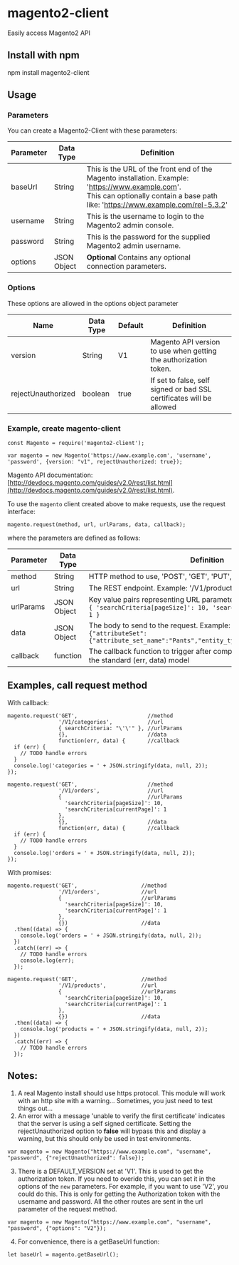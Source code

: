 # magento2-client
Easily access Magento2 API

## Install with npm

npm install magento2-client

## Usage

### Parameters

You can create a Magento2-Client with these parameters:

| Parameter     | Data Type   | Definition                                                                        |
| ------------- | ----------- | --------------------------------------------------------------------------------- |
| baseUrl       | String      | This is the URL of the front end of the Magento installation. Example: 'https://www.example.com'. <br/>This can optionally contain a base path like: 'https://www.example.com/rel-5.3.2' |
| username      | String      | This is the username to login to the Magento2 admin console.                      |
| password      | String      | This is the password for the supplied Magento2 admin username.                    |
| options       | JSON Object | **Optional** Contains any optional connection parameters.                         |

### Options

These options are allowed in the options object parameter

| Name               | Data Type | Default | Definition                                                           |
| ------------------ | --------- | ------- | -------------------------------------------------------------------- |
| version            | String    | V1      | Magento API version to use when getting the authorization token.     |
| rejectUnauthorized | boolean   | true    | If set to false, self signed or bad SSL certificates will be allowed |


### Example, create magento-client
```
const Magento = require('magento2-client');

var magento = new Magento('https://www.example.com', 'username', 'password', {version: "v1", rejectUnauthorized: true});
```

Magento API documentation:  [http://devdocs.magento.com/guides/v2.0/rest/list.html](http://devdocs.magento.com/guides/v2.0/rest/list.html).

To use the `magento` client created above to make requests, use the request interface:

```
magento.request(method, url, urlParams, data, callback);
```

where the parameters are defined as follows:

| Parameter | Data Type   | Definition                                                           |
| ----------| ----------- | -------------------------------------------------------------------- |
| method    | String      | HTTP method to use, 'POST', 'GET', 'PUT', 'DELETE'
| url       | String      | The REST endpoint. Example: '/V1/products'.
| urlParams | JSON Object | Key value pairs representing URL parameters. Example: <br/>   `{ 'searchCriteria[pageSize]': 10, 'searchCriteria[currentPage]': 1 }`
| data      | JSON Object | The body to send to the request. Example: <br/>   `{"attributeSet":{"attribute_set_name":"Pants","entity_type_id":4},"skeletonId":4}`
| callback  | function    | The callback function to trigger after completing the request.  Follows the standard (err, data) model

## Examples, call request method

With callback:
```
magento.request('GET',                      //method
                '/V1/categories',           //url
                { searchCriteria: "\'\'" }, //urlParams
                {},                         //data
                function(err, data) {       //callback
  if (err) {
    // TODO handle errors
  }
  console.log('categories = ' + JSON.stringify(data, null, 2));
});

magento.request('GET',                      //method
                '/V1/orders',               //url
                {                           //urlParams
                  'searchCriteria[pageSize]': 10,
                  'searchCriteria[currentPage]': 1 
                },
                {},                         //data
                function(err, data) {       //callback
  if (err) {
    // TODO handle errors
  }
  console.log('orders = ' + JSON.stringify(data, null, 2));
});
```

With promises:
```
magento.request('GET',                    //method
                '/V1/orders',             //url
                {                         //urlParams
                  'searchCriteria[pageSize]': 10,
                  'searchCriteria[currentPage]': 1 
                }, 
                {})                       //data
  .then((data) => { 
    console.log('orders = ' + JSON.stringify(data, null, 2));
  })
  .catch((err) => {
    // TODO handle errors
    console.log(err);
  });

magento.request('GET',                    //method
                '/V1/products',           //url
                {                         //urlParams
                  'searchCriteria[pageSize]': 10,
                  'searchCriteria[currentPage]': 1 
                }, 
                {})                       //data
  .then((data) => { 
    console.log('products = ' + JSON.stringify(data, null, 2));
  })
  .catch((err) => {
    // TODO handle errors
  });
```
## Notes:

1. A real Magento install should use https protocol.  This module will work with an http site with a warning... Sometimes, you just need to test things out...
2. An error with a message 'unable to verify the first certificate' indicates that the server is using a self signed certificate. Setting the rejectUnauthorized option to **false** will bypass this and display a warning, but this should only be used in test environments.
```
var magento = new Magento("https://www.example.com", "username", "password", {"rejectUnauthorized": false});
```
3. There is a DEFAULT_VERSION set at 'V1'.  This is used to get the authorization token.  If you need to overide this, you can set it in the options of the `new` parameters.  For example, if you want to use 'V2', you could do this.  This is only for getting the Authorization token with the username and password.  All the other routes are sent in the url parameter of the request method.
```
var magento = new Magento("https://www.example.com", "username", "password", {"options": "V2"});
```
4.  For convenience, there is a getBaseUrl function:
```
let baseUrl = magento.getBaseUrl();
```

